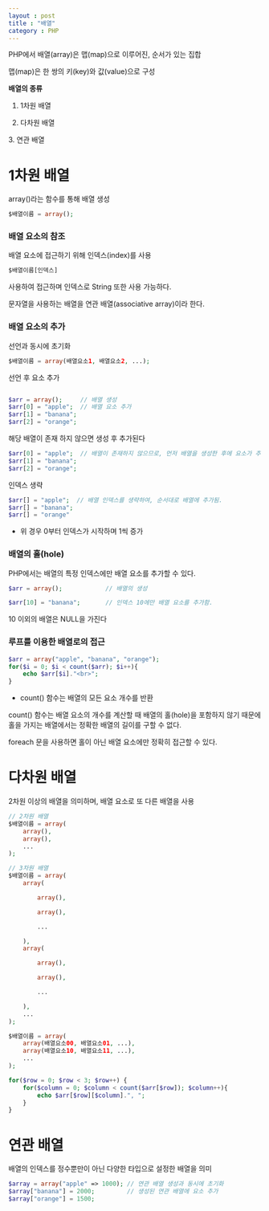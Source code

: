 ```yaml
---
layout : post
title : "배열"
category : PHP
---
```


PHP에서 배열(array)은 맵(map)으로 이루어진, 순서가 있는 집합

맵(map)은 한 쌍의 키(key)와 값(value)으로 구성

**배열의 종류**

1. 1차원 배열

2. 다차원 배열

3. 연관 배열

# 1차원 배열

array()라는 함수를 통해 배열 생성

```php
$배열이름 = array();
```

### 배열 요소의 참조

배열 요소에 접근하기 위해 인덱스(index)를 사용

```php
$배열이름[인덱스]
```

사용하여 접근하며 인덱스로 String 또한 사용 가능하다.

문자열을 사용하는 배열을 연관 배열(associative array)이라 한다.

### 배열 요소의 추가

선언과 동시에 초기화

```php
$배열이름 = array(배열요소1, 배열요소2, ...);
```

선언 후 요소 추가

```php

$arr = array();     // 배열 생성
$arr[0] = "apple";  // 배열 요소 추가
$arr[1] = "banana";
$arr[2] = "orange";
```

해당 배열이 존재 하지 않으면 생성 후 추가된다

```php
$arr[0] = "apple";  // 배열이 존재하지 않으므로, 먼저 배열을 생성한 후에 요소가 추가됨.
$arr[1] = "banana";
$arr[2] = "orange";
```

인덱스 생략

```php
$arr[] = "apple";  // 배열 인덱스를 생략하여, 순서대로 배열에 추가됨.
$arr[] = "banana";
$arr[] = "orange"
```

- 위 경우 0부터 인덱스가 시작하며 1씩 증가

### 배열의 홀(hole)

PHP에서는 배열의 특정 인덱스에만 배열 요소를 추가할 수 있다.

```php
$arr = array();            // 배열의 생성

$arr[10] = "banana";       // 인덱스 10에만 배열 요소를 추가함.
```

10 이외의 배열은 NULL을 가진다

### 루프를 이용한 배열로의 접근

```php
$arr = array("apple", "banana", "orange");
for($i = 0; $i < count($arr); $i++){
    echo $arr[$i]."<br>";
}
```

- count() 함수는 배열의 모든 요소 개수를 반환

count() 함수는 배열 요소의 개수를 계산할 때 배열의 홀(hole)을 포함하지 않기 때문에 홀을 가지는 배열에서는 정확한 배열의 길이를 구할 수 없다.

foreach 문을 사용하면 홀이 아닌 배열 요소에만 정확히 접근할 수 있다.

# 다차원 배열

2차원 이상의 배열을 의미하며, 배열 요소로 또 다른 배열을 사용

```php
// 2차원 배열
$배열이름 = array(
    array(),
    array(),
    ...
);

// 3차원 배열
$배열이름 = array(
    array(

        array(),

        array(),

        ...

    ),
    array(

        array(),

        array(),

        ...

    ),
    ...
);

```

```php
$배열이름 = array(
    array(배열요소00, 배열요소01, ...),
    array(배열요소10, 배열요소11, ...),
    ...
);
```

```php
for($row = 0; $row < 3; $row++) {
    for($column = 0; $column < count($arr[$row]); $column++){
        echo $arr[$row][$column].", ";
    }
}
```

# 연관 배열

배열의 인덱스를 정수뿐만이 아닌 다양한 타입으로 설정한 배열을 의미

```php
$array = array("apple" => 1000); // 연관 배열 생성과 동시에 초기화
$array["banana"] = 2000;         // 생성된 연관 배열에 요소 추가
$array["orange"] = 1500;
```
